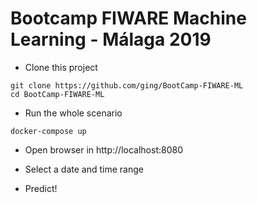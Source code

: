 # Bootcamp FIWARE Machine Learning - Málaga 2019

* Clone this project
```shell
git clone https://github.com/ging/BootCamp-FIWARE-ML
cd BootCamp-FIWARE-ML
```

* Run the whole scenario
```shell
docker-compose up
```

* Open browser in http://localhost:8080

* Select a date and time range

* Predict!
